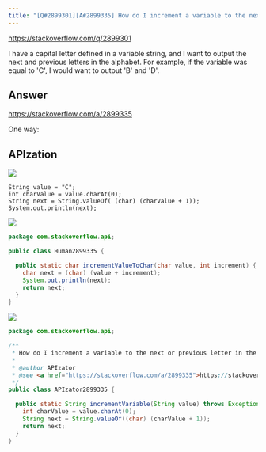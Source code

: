```yaml
---
title: "[Q#2899301][A#2899335] How do I increment a variable to the next or previous letter in the alphabet?"
---
```


https://stackoverflow.com/q/2899301

I have a capital letter defined in a variable string, and I want to output the next and previous letters in the alphabet. For example, if the variable was equal to &#x27;C&#x27;, I would want to output &#x27;B&#x27; and &#x27;D&#x27;.

## Answer

https://stackoverflow.com/a/2899335

One way:

## APIzation

<div class="code-3columns-row">

<div class="code-3columns-column">

<div><img src="/stackoverflow.png" /></div>

```plain
String value = "C";
int charValue = value.charAt(0);
String next = String.valueOf( (char) (charValue + 1));
System.out.println(next);
```

</div>

<div class="code-3columns-column">

<div><img src="/human.png" /></div>

```java
package com.stackoverflow.api;

public class Human2899335 {

  public static char incrementValueToChar(char value, int increment) {
    char next = (char) (value + increment);
    System.out.println(next);
    return next;
  }
}

```

</div>

<div class="code-3columns-column">

<div><img src="/apizator.png" /></div>

```java
package com.stackoverflow.api;

/**
 * How do I increment a variable to the next or previous letter in the alphabet?
 *
 * @author APIzator
 * @see <a href="https://stackoverflow.com/a/2899335">https://stackoverflow.com/a/2899335</a>
 */
public class APIzator2899335 {

  public static String incrementVariable(String value) throws Exception {
    int charValue = value.charAt(0);
    String next = String.valueOf((char) (charValue + 1));
    return next;
  }
}

```

</div>

</div>